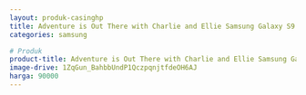 ```yaml
---
layout: produk-casinghp
title: Adventure is Out There with Charlie and Ellie Samsung Galaxy S9 Case
categories: samsung

# Produk
product-title: Adventure is Out There with Charlie and Ellie Samsung Galaxy S9 Case
image-drive: 1ZqGun_BahbbUndP1QczpqnjtfdeOH6AJ
harga: 90000
---
```

